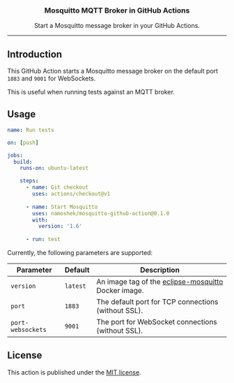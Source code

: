 <div align="center">
  <p>
    <h3>Mosquitto MQTT Broker in GitHub Actions</h3>
  </p>
  <p>Start a Mosquitto message broker in your GitHub Actions.</p>
</div>

---

## Introduction

This GitHub Action starts a Mosquitto message broker on the default port `1883` and `9001` for WebSockets.

This is useful when running tests against an MQTT broker.


## Usage

```yaml
name: Run tests

on: [push]

jobs:
  build:
    runs-on: ubuntu-latest

    steps:
      - name: Git checkout
        uses: actions/checkout@v1
  
      - name: Start Mosquitto
        uses: namoshek/mosquitto-github-action@0.1.0
        with:
          version: '1.6'
  
      - run: test
```

Currently, the following parameters are supported:

| Parameter | Default  | Description |
|-----------|----------|-------------|
| `version` | `latest` | An image tag of the [eclipse-mosquitto](`https://hub.docker.com/_/eclipse-mosquitto`) Docker image. |
| `port`    | `1883`   | The default port for TCP connections (without SSL). |
| `port-websockets` | `9001` | The port for WebSocket connections (without SSL). |

## License

This action is published under the [MIT license](LICENSE).

